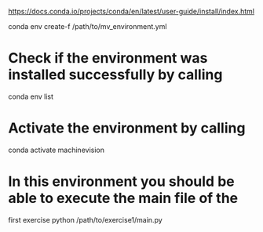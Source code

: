 https://docs.conda.io/projects/conda/en/latest/user-guide/install/index.html

conda env create-f /path/to/mv_environment.yml
 # Check if the environment was installed successfully by calling
 conda env list
 # Activate the environment by calling
 conda activate machinevision
 # In this environment you should be able to execute the main file of the
 first exercise
 python /path/to/exercise1/main.py

